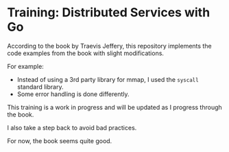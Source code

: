 # Training: Distributed Services with Go

According to the book by Traevis Jeffery, this repository implements the code examples from the book with slight modifications.

For example:

- Instead of using a 3rd party library for mmap, I used the `syscall` standard library.
- Some error handling is done differently.

This training is a work in progress and will be updated as I progress through the book.

I also take a step back to avoid bad practices.

For now, the book seems quite good.
